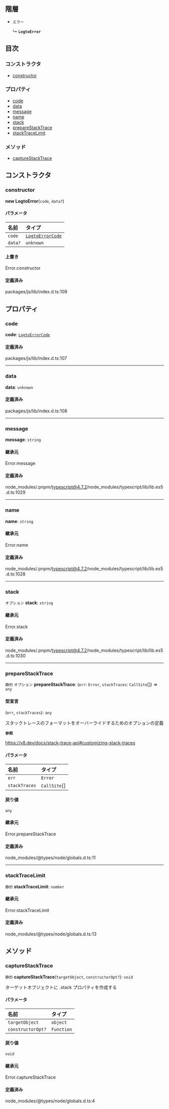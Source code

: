 ## 階層

- `エラー`

  ↳ **`LogtoError`**

## 目次

### コンストラクタ

- [constructor](LogtoError.md#constructor)

### プロパティ

- [code](LogtoError.md#code)
- [data](LogtoError.md#data)
- [message](LogtoError.md#message)
- [name](LogtoError.md#name)
- [stack](LogtoError.md#stack)
- [prepareStackTrace](LogtoError.md#preparestacktrace)
- [stackTraceLimit](LogtoError.md#stacktracelimit)

### メソッド

- [captureStackTrace](LogtoError.md#capturestacktrace)

## コンストラクタ

### constructor

**new LogtoError**(`code`, `data?`)

#### パラメータ

| 名前    | タイプ                                           |
| :------ | :--------------------------------------------- |
| `code`  | [`LogtoErrorCode`](../types/LogtoErrorCode.md) |
| `data?` | `unknown`                                      |

#### 上書き

Error.constructor

#### 定義済み

packages/js/lib/index.d.ts:109

## プロパティ

### code

**code**: [`LogtoErrorCode`](../types/LogtoErrorCode.md)

#### 定義済み

packages/js/lib/index.d.ts:107

---

### data

**data**: `unknown`

#### 定義済み

packages/js/lib/index.d.ts:108

---

### message

**message**: `string`

#### 継承元

Error.message

#### 定義済み

node_modules/.pnpm/typescript@4.7.2/node_modules/typescript/lib/lib.es5.d.ts:1029

---

### name

**name**: `string`

#### 継承元

Error.name

#### 定義済み

node_modules/.pnpm/typescript@4.7.2/node_modules/typescript/lib/lib.es5.d.ts:1028

---

### stack

`オプション` **stack**: `string`

#### 継承元

Error.stack

#### 定義済み

node_modules/.pnpm/typescript@4.7.2/node_modules/typescript/lib/lib.es5.d.ts:1030

---

### prepareStackTrace

`静的` `オプション` **prepareStackTrace**: (`err`: `Error`, `stackTraces`: `CallSite`[]) => `any`

#### 型宣言

(`err`, `stackTraces`): `any`

スタックトレースのフォーマットをオーバーライドするためのオプションの定義

**`参照`**

https://v8.dev/docs/stack-trace-api#customizing-stack-traces

#### パラメータ

| 名前          | タイプ         |
| :------------ | :----------- |
| `err`         | `Error`      |
| `stackTraces` | `CallSite`[] |

#### 戻り値

`any`

#### 継承元

Error.prepareStackTrace

#### 定義済み

node_modules/@types/node/globals.d.ts:11

---

### stackTraceLimit

`静的` **stackTraceLimit**: `number`

#### 継承元

Error.stackTraceLimit

#### 定義済み

node_modules/@types/node/globals.d.ts:13

## メソッド

### captureStackTrace

`静的` **captureStackTrace**(`targetObject`, `constructorOpt?`): `void`

ターゲットオブジェクトに .stack プロパティを作成する

#### パラメータ

| 名前              | タイプ       |
| :---------------- | :--------- |
| `targetObject`    | `object`   |
| `constructorOpt?` | `Function` |

#### 戻り値

`void`

#### 継承元

Error.captureStackTrace

#### 定義済み

node_modules/@types/node/globals.d.ts:4